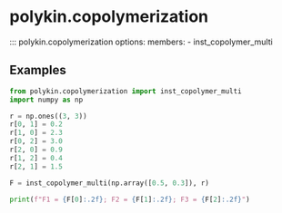 # polykin.copolymerization

::: polykin.copolymerization
    options:
        members:
            - inst_copolymer_multi

## Examples

```python exec="on" source="material-block"
from polykin.copolymerization import inst_copolymer_multi
import numpy as np

r = np.ones((3, 3))
r[0, 1] = 0.2
r[1, 0] = 2.3
r[0, 2] = 3.0
r[2, 0] = 0.9
r[1, 2] = 0.4
r[2, 1] = 1.5

F = inst_copolymer_multi(np.array([0.5, 0.3]), r)

print(f"F1 = {F[0]:.2f}; F2 = {F[1]:.2f}; F3 = {F[2]:.2f}")
```

